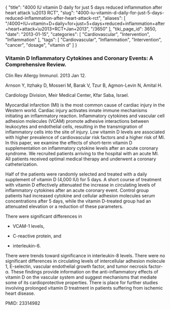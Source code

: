 {
    "title": "4000 IU vitamin D daily for just 5 days reduced inflammation after heart attack \u2013 RCT",
    "slug": "4000-iu-vitamin-d-daily-for-just-5-days-reduced-inflammation-after-heart-attack-rct",
    "aliases": [
        "/4000+IU+vitamin+D+daily+for+just+5+days+reduced+inflammation+after+heart+attack+\u2013+RCT+Jan+2013",
        "/3650"
    ],
    "tiki_page_id": 3650,
    "date": "2013-01-15",
    "categories": [
        "Cardiovascular",
        "Intervention",
        "Inflammation"
    ],
    "tags": [
        "Cardiovascular",
        "Inflammation",
        "Intervention",
        "cancer",
        "dosage",
        "vitamin d"
    ]
}


### Vitamin D Inflammatory Cytokines and Coronary Events: A Comprehensive Review.

Clin Rev Allergy Immunol. 2013 Jan 12.

Arnson Y, Itzhaky D, Mosseri M, Barak V, Tzur B, Agmon-Levin N, Amital H.

Cardiology Division, Meir Medical Center, Kfar Saba, Israel.

Myocardial infarction (MI) is the most common cause of cardiac injury in the Western world. Cardiac injury activates innate immune mechanisms initiating an inflammatory reaction. Inflammatory cytokines and vascular cell adhesion molecules (VCAM) promote adhesive interactions between leukocytes and endothelial cells, resulting in the transmigration of inflammatory cells into the site of injury. Low vitamin D levels are associated with higher prevalence of cardiovascular risk factors and a higher risk of MI. In this paper, we examine the effects of short-term vitamin D supplementation on inflammatory cytokine levels after an acute coronary syndrome. We recruited patients arriving to the hospital with an acute MI. All patients received optimal medical therapy and underwent a coronary catheterization. 

Half of the patients were randomly selected and treated with a daily supplement of vitamin D (4,000 IU) for 5 days. A short course of treatment with vitamin D effectively attenuated the increase in circulating levels of inflammatory cytokines after an acute coronary event. Control group patients had increased cytokine and cellular adhesion molecules serum concentrations after 5 days, while the vitamin D-treated group had an attenuated elevation or a reduction of these parameters. 

There were significant differences in 

* VCAM-1 levels, 

* C-reactive protein, and 

* interleukin-6. 

There were trends toward significance in interleukin-8 levels. There were no significant differences in circulating levels of intercellular adhesion molecule 1, E-selectin, vascular endothelial growth factor, and tumor necrosis factor-α. These findings provide information on the anti-inflammatory effects of vitamin D on the vascular system and suggest mechanisms that mediate some of its cardioprotective properties. There is place for further studies involving prolonged vitamin D treatment in patients suffering from ischemic heart disease.

PMID:     23314982